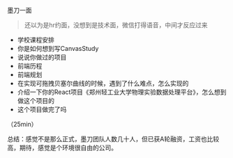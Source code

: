 墨刀一面
> 还以为是hr约面，没想到是技术面，微信打得语音，中间才反应过来

- 学校课程安排
- 你是如何想到写CanvasStudy
- 说说你做过的项目
- 前端历程
- 前端规划
- 在实现可拖拽贝塞尔曲线的时候，遇到了什么难点，怎么实现的
- 介绍一下你的React项目《郑州轻工业大学物理实验数据处理平台》，怎么想到做这个项目的
- 这个项目做完了吗

（25min）

总结：感觉不是那么正式，墨刀团队人数几十人，但已获A轮融资，工资也比较高，期待，感觉是个环境很自由的公司。
